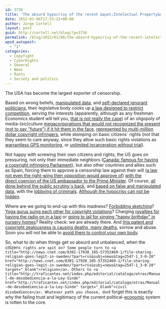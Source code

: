 ```yaml
---
id: 3736
title: 'The absurd hypocrisy of the recent &quot;Intelectual Property&quot; legal abuse'
date: 2012-01-06T17:53:22+00:00
author: Jorge Cortell
layout: post
guid: http://cortell.net/blog/?p=3736
permalink: /blog/2012/01/06/the-absurd-hypocrisy-of-the-recent-intelectual-property-legal-abuse/
wpsd_autopost:
  - "1"
categories:
  - Copyfight
  - CyberRights
  - General
  - News
  - Rants
  - Society and politics
---
```

The USA has become the largest exporter of censorship.

Based on wrong beliefs, <a title="http://www.techdirt.com/articles/20120104/04545217274/cato-institute-digs-into-mpaas-own-research-to-show-that-sopa-wouldnt-save-single-net-job.shtml" href="http://www.techdirt.com/articles/20120104/04545217274/cato-institute-digs-into-mpaas-own-research-to-show-that-sopa-wouldnt-save-single-net-job.shtml" target="_blank">manipulated data</a>, and <a title="http://boingboing.net/2011/12/30/breaking-u-s-congress-cluele.html" href="http://boingboing.net/2011/12/30/breaking-u-s-congress-cluele.html" target="_blank">self-declared ignorant politicians</a>, their legislative body cooks up <a title="http://www.extremetech.com/computing/111543-google-amazon-facebook-and-twitter-considering-nuclear-option-to-protest-sopa" href="http://www.extremetech.com/computing/111543-google-amazon-facebook-and-twitter-considering-nuclear-option-to-protest-sopa" target="_blank">a law designed to restrict competition</a>, serving the interests (apparently, although as any freshman Economics student will tell you, <a title="http://boingboing.net/2012/01/01/raiders-of-the-lost-ark-shot-f.html" href="http://boingboing.net/2012/01/01/raiders-of-the-lost-ark-shot-f.html" target="_blank">that is not really the case</a>) of an oligopoly of media-(sic)culture <a title="http://www.engadget.com/2012/01/05/digital-music-finally-outsells-physical-media/" href="http://www.engadget.com/2012/01/05/digital-music-finally-outsells-physical-media/" target="_blank">megacorporations that would not recognized the present (not to say "future") if it hit them in the face</a>, <a title="http://gizmodo.com/5869321/dear-recording-industry-pay-9-million-for-pirating-tv-shows-or-shut-up" href="http://gizmodo.com/5869321/dear-recording-industry-pay-9-million-for-pirating-tv-shows-or-shut-up" target="_blank">represented by multi-million dollar copyright infringers</a>, while stomping on basic citizens` rights (not that they seem to care anyway, since they allow such basic rights violations as <a title="http://www.wired.com/threatlevel/2012/01/warrantless-gps-monitoring/" href="http://www.wired.com/threatlevel/2012/01/warrantless-gps-monitoring/" target="_blank">warrantless GPS monitoring</a>, or <a title="http://www.huffingtonpost.com/2011/12/15/indefinite-military-detention-bill-passes_n_1152114.html" href="http://www.huffingtonpost.com/2011/12/15/indefinite-military-detention-bill-passes_n_1152114.html" target="_blank">unlimited incarceration without trial</a>).

Not happy with screwing their own citizens and rights, the US goes on pressuring, not only their immediate neighbors (<a title="https://www.pirateparty.ca/uncategorized/press-release-copyright-infringement-in-canadian-parliament" href="https://www.pirateparty.ca/uncategorized/press-release-copyright-infringement-in-canadian-parliament" target="_blank">Canada: famous for having a copyright infringing Parliament</a>), but also other countries and allies such as Spain, forcing them to approve a censorship law against their will (<a title="http://stephanegrueso.blogspot.com/2012/01/la-hemeroteca-antisistema-hoy-esperanza.html" href="http://stephanegrueso.blogspot.com/2012/01/la-hemeroteca-antisistema-hoy-esperanza.html" target="_blank">a law not even the right-wing then opposition would approve of</a>) <a title="http://www.elpais.com/articulo/cultura/EE/UU/afeo/Zapatero/decision/aprobar/ley/Sinde/elpepucul/20120103elpepucul_6/Tes" href="http://www.elpais.com/articulo/cultura/EE/UU/afeo/Zapatero/decision/aprobar/ley/Sinde/elpepucul/20120103elpepucul_6/Tes" target="_blank">with the direct coercion of the US ambassador to the Prime Minister</a>. Of course, <a title="http://ciberderechos.barrapunto.com/article.pl?sid=11/12/29/0932215" href="http://ciberderechos.barrapunto.com/article.pl?sid=11/12/29/0932215" target="_blank">all done behind the public scrutiny`s back</a>, and <a title="http://gallir.wordpress.com/2012/01/04/las-perdidas-por-pirateria-en-espana-son/" href="http://gallir.wordpress.com/2012/01/04/las-perdidas-por-pirateria-en-espana-son/" target="_blank">based on false and manipulated data</a>, with the <a title="http://es.wikipedia.org/wiki/Operaci%C3%B3n_Saga" href="http://es.wikipedia.org/wiki/Operaci%C3%B3n_Saga" target="_blank">lobbying of criminals</a>. <a title="http://bandaancha.eu/articulo/8200/ministerio-cultura-sgae-moncloa-tambien-bajan-musica-software-pirata-bittorrent" href="http://bandaancha.eu/articulo/8200/ministerio-cultura-sgae-moncloa-tambien-bajan-musica-software-pirata-bittorrent" target="_blank">Although the hypocrisy can not be hidden</a>.

Where are we going to end-up with this madness? <a title="http://boingboing.net/2012/01/03/sketching-not-permitted.html" href="http://boingboing.net/2012/01/03/sketching-not-permitted.html" target="_blank">Forbidding sketching</a>? <a title="http://query.nytimes.com/gst/fullpage.html?res=9C02E6D81439F931A35751C1A9679D8B63&ref=yoga" href="http://query.nytimes.com/gst/fullpage.html?res=9C02E6D81439F931A35751C1A9679D8B63&ref=yoga" target="_blank">Yoga gurus suing each other for copyright violations</a>? Charging <a title="http://www.futureofcopyright.com/home/blog-post/2011/10/24/belgian-taxi-drivers-must-pay-royalties-for-using-the-radio.html" href="http://www.futureofcopyright.com/home/blog-post/2011/10/24/belgian-taxi-drivers-must-pay-royalties-for-using-the-radio.html" target="_blank">royalties for having the radio on in a taxi</a> or <a title="http://world-music-instruments-happen.com/singing-happy-birthday-could-land-you-jail-time.html" href="http://world-music-instruments-happen.com/singing-happy-birthday-could-land-you-jail-time.html" target="_blank">going to jail for singing "happy birthday" in nursery homes</a>? Reality check: we are already there. And <a title="http://www.counterpunch.org/2009/02/12/the-largest-wave-of-suicides-in-history/" href="http://www.counterpunch.org/2009/02/12/the-largest-wave-of-suicides-in-history/" target="_blank">this patent and copyright zealousness is causing deaths, many deaths</a>, sorrow and abuse. Soon you will not be able to <a title="http://itc.conversationsnetwork.org/shows/detail5091.html" href="http://itc.conversationsnetwork.org/shows/detail5091.html" target="_blank">avoid them to control your own body</a>.

So, what to do when things get so absurd and unbalanced, when the citizen`s rights are spit on? Some people turn to <a title="http://news.cnet.com/8301-17938_105-57352469-1/file-sharing-religion-goes-legit-in-sweden/?part=rss&subj=news&tag=2547-1_3-0-20" href="http://news.cnet.com/8301-17938_105-57352469-1/file-sharing-religion-goes-legit-in-sweden/?part=rss&subj=news&tag=2547-1_3-0-20" target="_blank">religion</a>. Others to <a title="http://traficantes.net/index.php/editorial/catalogo/otras/Manual-de-desobediencia-a-la-Ley-Sinde" href="http://traficantes.net/index.php/editorial/catalogo/otras/Manual-de-desobediencia-a-la-Ley-Sinde" target="_blank">civil disobedience</a>. Whatever path you choose, don`t forget this is exactly why the failing trust and legitimacy of the current political-<a title="http://www.eleconomista.es/interstitial/volver/emirates12/empresas-finanzas/noticias/3645932/01/12/-Los-jefes-de-las-cajas-rescatadas-ya-acumulan-blindajes-de-65-millones.html" href="http://www.eleconomista.es/interstitial/volver/emirates12/empresas-finanzas/noticias/3645932/01/12/-Los-jefes-de-las-cajas-rescatadas-ya-acumulan-blindajes-de-65-millones.html" target="_blank">economic</a> system is rotten to the core.